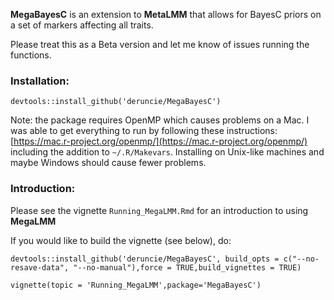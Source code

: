 **MegaBayesC** is an extension to **MetaLMM** that allows for BayesC priors on a set of markers affecting all traits.
    
Please treat this as a Beta version and let me know of issues running the functions.    


### Installation:
```{r}
devtools::install_github('deruncie/MegaBayesC')
```

Note: the package requires OpenMP which causes problems on a Mac. I was able to get everything to run by following these instructions: [https://mac.r-project.org/openmp/](https://mac.r-project.org/openmp/) including the addition to `~/.R/Makevars`. Installing on Unix-like machines and maybe Windows should cause fewer problems.

### Introduction:
Please see the vignette `Running_MegaLMM.Rmd` for an introduction to using **MegaLMM**

If you would like to build the vignette (see below), do:

```{r}
devtools::install_github('deruncie/MegaBayesC', build_opts = c("--no-resave-data", "--no-manual"),force = TRUE,build_vignettes = TRUE)
```

```{r}
vignette(topic = 'Running_MegaLMM',package='MegaBayesC')
```

